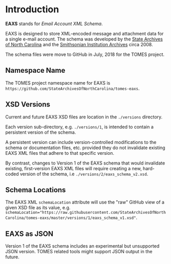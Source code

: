 # Introduction

**EAXS** stands for *Email Account XML Schema*. 

EAXS is designed to store XML-encoded message and attachment data for a single e-mail account. The schema was developed by the [State Archives of North Carolina](https://archives.ncdcr.gov) and the [Smithsonian Institution Archives](https://siarchives.si.edu) circa 2008.

The schema files were move to GitHub in July, 2018 for the TOMES project.

## Namespace Name
The TOMES project namespace name for EAXS is `https://github.com/StateArchivesOfNorthCarolina/tomes-eaxs`.

## XSD Versions
Current and future EAXS XSD files are location in the `./versions` directory.

Each version sub-directory, e.g. `./versions/1`, is intended to contain a persistent version of the schema.

A persistent version can include version-controlled modifications to the schema or documentation files, etc. provided they do not invalidate existing EAXS XML files that adhere to that specific version.

By contrast, changes to Version 1 of the EAXS schema that would invalidate existing, first-version EAXS XML files will require creating a new, hard-coded version of the schema, i.e `./versions/2/eaxs_schema_v2.xsd`.


## Schema Locations
The EAXS XML `schemaLocation` attribute will use the "raw" GitHub view of a given XSD file as its value, e.g. `schemaLocation="https://raw.githubusercontent.com/StateArchivesOfNorthCarolina/tomes-eaxs/master/versions/1/eaxs_schema_v1.xsd"`.

## EAXS as JSON
Version 1 of the EAXS schema includes an experimental but unsupported JSON version. TOMES related tools might support JSON output in the future. 

 